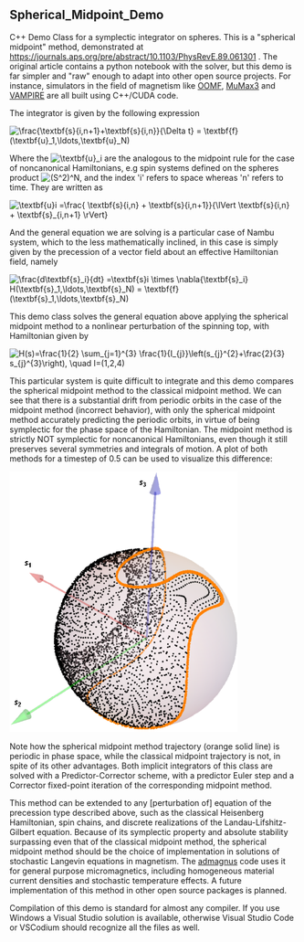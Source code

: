 ## **Spherical_Midpoint_Demo**

C++ Demo Class for a symplectic integrator on spheres. This is a "spherical midpoint" method, demonstrated at https://journals.aps.org/pre/abstract/10.1103/PhysRevE.89.061301 . The original article contains a python notebook with the solver, but this demo is far simpler and "raw" enough to adapt into other open source projects. For instance, simulators in the field of magnetism like [OOMF](https://math.nist.gov/oommf/software.html), [MuMax3](https://mumax.github.io/) and [VAMPIRE](https://vampire.york.ac.uk/) are all built using C++/CUDA code.

The integrator is given by the following expression

![\frac{\textbf{s}_{i,n+1}+\textbf{s}_{i,n}}{\Delta t} = \textbf{f}(\textbf{u}_1,\ldots,\textbf{u}_N)](https://render.githubusercontent.com/render/math?math=%5Cfrac%7B%5Ctextbf%7Bs%7D_%7Bi%2Cn%2B1%7D%2B%5Ctextbf%7Bs%7D_%7Bi%2Cn%7D%7D%7B%5CDelta%20t%7D%20%3D%20%5Ctextbf%7Bf%7D(%5Ctextbf%7Bu%7D_1%2C%5Cldots%2C%5Ctextbf%7Bu%7D_N))

Where the ![\textbf{u}_i](https://render.githubusercontent.com/render/math?math=%5Ctextbf%7Bu%7D_i) are the analogous to the midpoint rule for the case of noncanonical Hamiltonians, e.g spin systems defined on the spheres product ![(S^2)^N](https://render.githubusercontent.com/render/math?math=(S%5E2)%5EN), and the index 'i' refers to space whereas 'n' refers to time. They are written as

![\textbf{u}_i =\frac{ \textbf{s}_{i,n} + \textbf{s}_{i,n+1}}{\lVert \textbf{s}_{i,n} + \textbf{s}_{i,n+1} \rVert}](https://render.githubusercontent.com/render/math?math=%5Ctextbf%7Bu%7D_i%20%3D%5Cfrac%7B%20%5Ctextbf%7Bs%7D_%7Bi%2Cn%7D%20%2B%20%5Ctextbf%7Bs%7D_%7Bi%2Cn%2B1%7D%7D%7B%5ClVert%20%5Ctextbf%7Bs%7D_%7Bi%2Cn%7D%20%2B%20%5Ctextbf%7Bs%7D_%7Bi%2Cn%2B1%7D%20%5CrVert%7D)

And the general equation we are solving is a particular case of Nambu system, which to the less mathematically inclined, in this case is simply given by the precession of a vector field about an effective Hamiltonian field, namely

![\frac{d\textbf{s}_i}{dt} =\textbf{s}_i \times \nabla_{\textbf{s}_i} H(\textbf{s}_1,\ldots,\textbf{s}_N) = \textbf{f}(\textbf{s}_1,\ldots,\textbf{s}_N)](https://render.githubusercontent.com/render/math?math=%5Cfrac%7Bd%5Ctextbf%7Bs%7D_i%7D%7Bdt%7D%20%3D%5Ctextbf%7Bs%7D_i%20%5Ctimes%20%5Cnabla_%7B%5Ctextbf%7Bs%7D_i%7D%20H(%5Ctextbf%7Bs%7D_i%2C%5Cldots%2C%5Ctextbf%7Bs%7D_N)%20%3D%20%5Ctextbf%7Bf%7D(%5Ctextbf%7Bs%7D_1%2C%5Cldots%2C%5Ctextbf%7Bs%7D_N))

This demo class solves the general equation above applying the spherical midpoint method to a nonlinear perturbation of the spinning top, with Hamiltonian given by

![H(s)=\frac{1}{2} \sum_{j=1}^{3} \frac{1}{I_{j}}\left(s_{j}^{2}+\frac{2}{3} s_{j}^{3}\right), \quad I=(1,2,4)](https://render.githubusercontent.com/render/math?math=H(s)%3D%5Cfrac%7B1%7D%7B2%7D%20%5Csum_%7Bj%3D1%7D%5E%7B3%7D%20%5Cfrac%7B1%7D%7BI_%7Bj%7D%7D%5Cleft(s_%7Bj%7D%5E%7B2%7D%2B%5Cfrac%7B2%7D%7B3%7D%20s_%7Bj%7D%5E%7B3%7D%5Cright)%2C%20%5Cquad%20I%3D(1%2C2%2C4))

This particular system is quite difficult to integrate and this demo compares the spherical midpoint method to the classical midpoint method. We can see that there is a substantial drift from periodic orbits in the case of the midpoint method (incorrect behavior), with only the spherical midpoint method accurately predicting the periodic orbits, in virtue of being symplectic for the phase space of the Hamiltonian. The midpoint method is strictly NOT symplectic for noncanonical Hamiltonians, even though it still preserves several symmetries and integrals of motion. A plot of both methods for a timestep of 0.5 can be used to visualize this difference:

![Comparison of Spherical and Classical midpoint methods](img/SphrMid.png)
 
Note how the spherical midpoint method trajectory (orange solid line) is periodic in phase space, while the classical midpoint trajectory is not, in spite of its other advantages. Both implicit integrators of this class are solved with a Predictor-Corrector scheme, with a predictor Euler step and a Corrector fixed-point iteration of the corresponding midpoint method.

This method can be extended to any [perturbation of] equation of the precession type described above, such as the classical Heisenberg Hamiltonian, spin chains, and discrete realizations of the Landau-Lifshitz-Gilbert equation. Because of its symplectic property and absolute stability surpassing even that of the classical midpoint method, the spherical midpoint method should be the choice of implementation in solutions of stochastic Langevin equations in magnetism. The [admagnus](https://github.com/mgmonteiro/admagnus) code uses it for general purpose micromagnetics, including homogeneous material current densities and stochastic temperature effects. A future implementation of this method in other open source packages is planned.

Compilation of this demo is standard for almost any compiler. If you use Windows a Visual Studio solution is available, otherwise Visual Studio Code or VSCodium should recognize all the files as well.
